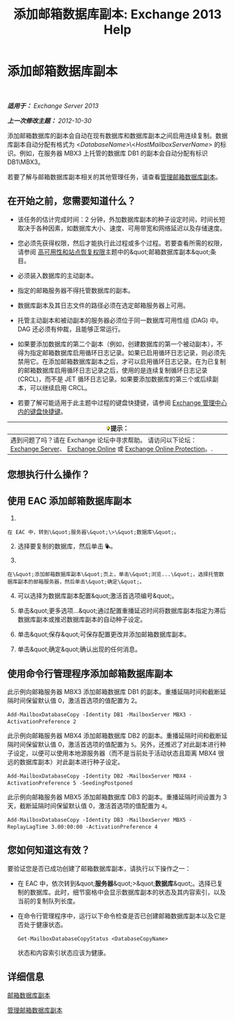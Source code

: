 ﻿---
title: '添加邮箱数据库副本: Exchange 2013 Help'
TOCTitle: 添加邮箱数据库副本
ms:assetid: 784bf48f-8af5-422c-a63f-2f01fc0cf151
ms:mtpsurl: https://technet.microsoft.com/zh-cn/library/Dd298080(v=EXCHG.150)
ms:contentKeyID: 50490952
ms.date: 05/21/2018
mtps_version: v=EXCHG.150
ms.translationtype: MT
---

# 添加邮箱数据库副本

 

_**适用于：** Exchange Server 2013_

_**上一次修改主题：** 2012-10-30_

添加邮箱数据库的副本会自动在现有数据库和数据库副本之间启用连续复制。数据库副本自动分配有格式为 \<*DatabaseName*\>\\\<*HostMailboxServerName*\> 的标识。例如，在服务器 MBX3 上托管的数据库 DB1 的副本会自动分配有标识 DB1\\MBX3。

若要了解与邮箱数据库副本相关的其他管理任务，请查看[管理邮箱数据库副本](managing-mailbox-database-copies-exchange-2013-help.md)。

## 在开始之前，您需要知道什么？

  - 该任务的估计完成时间：2 分钟，外加数据库副本的种子设定时间，时间长短取决于各种因素，如数据库大小、速度、可用带宽和网络延迟以及存储速度。

  - 您必须先获得权限，然后才能执行此过程或多个过程。若要查看所需的权限，请参阅 [高可用性和站点恢复权限](high-availability-and-site-resilience-permissions-exchange-2013-help.md)主题中的\&quot;邮箱数据库副本\&quot;条目。

  - 必须装入数据库的主动副本。

  - 指定的邮箱服务器不得托管数据库的副本。

  - 数据库副本及其日志文件的路径必须在选定邮箱服务器上可用。

  - 托管主动副本和被动副本的服务器必须位于同一数据库可用性组 (DAG) 中。DAG 还必须有仲裁，且能够正常运行。

  - 如果要添加数据库的第二个副本（例如，创建数据库的第一个被动副本），不得为指定邮箱数据库启用循环日志记录。如果已启用循环日志记录，则必须先禁用它。在添加邮箱数据库副本之后，才可以启用循环日志记录。在为已复制的邮箱数据库启用循环日志记录之后，使用的是连续复制循环日志记录 (CRCL)，而不是 JET 循环日志记录。如果要添加数据库的第三个或后续副本，可以继续启用 CRCL。

  - 若要了解可能适用于此主题中过程的键盘快捷键，请参阅 [Exchange 管理中心内的键盘快捷键](keyboard-shortcuts-in-the-exchange-admin-center-exchange-online-protection-help.md)。

<table>
<thead>
<tr class="header">
<th><img src="images/Bb124558.tip(EXCHG.150).gif" title="提示" alt="提示" />提示：</th>
</tr>
</thead>
<tbody>
<tr class="odd">
<td>遇到问题了吗？请在 Exchange 论坛中寻求帮助。 请访问以下论坛：<a href="https://go.microsoft.com/fwlink/p/?linkid=60612">Exchange Server</a>、 <a href="https://go.microsoft.com/fwlink/p/?linkid=267542">Exchange Online</a> 或 <a href="https://go.microsoft.com/fwlink/p/?linkid=285351">Exchange Online Protection</a>。.</td>
</tr>
</tbody>
</table>


## 您想执行什么操作？

## 使用 EAC 添加邮箱数据库副本

1.  
    
    在 EAC 中，转到\&quot;服务器\&quot;\>\&quot;数据库\&quot;。

2.  选择要复制的数据库，然后单击 ![添加数据库副本](images/Dd298080.435c15ff-abf2-4de8-b280-f053db1afa13(EXCHG.150).gif "添加数据库副本")。

3.  
    
    在\&quot;添加邮箱数据库副本\&quot;页上，单击\&quot;浏览...\&quot;，选择托管数据库副本的邮箱服务器，然后单击\&quot;确定\&quot;。

4.  可以选择为数据库副本配置\&quot;激活首选项编号\&quot;。

5.  单击\&quot;更多选项...\&quot;通过配置重播延迟时间将数据库副本指定为滞后数据库副本或推迟数据库副本的自动种子设定。

6.  单击\&quot;保存\&quot;可保存配置更改并添加邮箱数据库副本。

7.  单击\&quot;确定\&quot;确认出现的任何消息。

## 使用命令行管理程序添加邮箱数据库副本

此示例向邮箱服务器 MBX3 添加邮箱数据库 DB1 的副本。重播延隔时间和截断延隔时间保留默认值 0，激活首选项的值配置为 2。

    Add-MailboxDatabaseCopy -Identity DB1 -MailboxServer MBX3 -ActivationPreference 2

此示例向邮箱服务器 MBX4 添加邮箱数据库 DB2 的副本。重播延隔时间和截断延隔时间保留默认值 0，激活首选项的值配置为 `5`。另外，还推迟了对此副本进行种子设定，以便可以使用本地源服务器（而不是当前处于活动状态且距离 MBX4 很远的数据库副本）对此副本进行种子设定。

    Add-MailboxDatabaseCopy -Identity DB2 -MailboxServer MBX4 -ActivationPreference 5 -SeedingPostponed

此示例向邮箱服务器 MBX5 添加邮箱数据库 DB3 的副本。重播延隔时间设置为 3 天，截断延隔时间保留默认值 0，激活首选项的值配置为 `4`。

    Add-MailboxDatabaseCopy -Identity DB3 -MailboxServer MBX5 -ReplayLagTime 3.00:00:00 -ActivationPreference 4

## 您如何知道这有效？

要验证您是否已成功创建了邮箱数据库副本，请执行以下操作之一：

  - 在 EAC 中，依次转到\&quot;**服务器**\&quot;\>\&quot;**数据库**\&quot;。选择已复制的数据库。此时，细节窗格中会显示数据库副本的状态及其内容索引，以及当前的复制队列长度。

  - 在命令行管理程序中，运行以下命令检查是否已创建邮箱数据库副本以及它是否处于健康状态。
    
        Get-MailboxDatabaseCopyStatus <DatabaseCopyName>
    
    状态和内容索引状态应该为健康。

## 详细信息

[邮箱数据库副本](mailbox-database-copies-exchange-2013-help.md)

[管理邮箱数据库副本](managing-mailbox-database-copies-exchange-2013-help.md)

